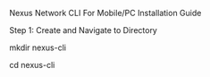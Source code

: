 Nexus Network CLI For Mobile/PC
Installation Guide

Step 1: Create and Navigate to Directory

mkdir nexus-cli

cd nexus-cli
